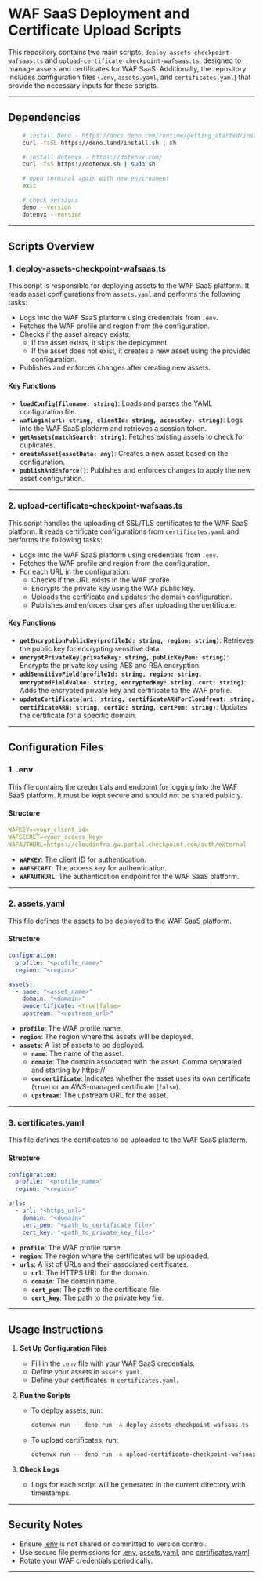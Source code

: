 # WAF SaaS Deployment and Certificate Upload Scripts

This repository contains two main scripts, `deploy-assets-checkpoint-wafsaas.ts` and `upload-certificate-checkpoint-wafsaas.ts`, designed to manage assets and certificates for WAF SaaS. Additionally, the repository includes configuration files (`.env`, `assets.yaml`, and `certificates.yaml`) that provide the necessary inputs for these scripts.

---

## **Dependencies**
```bash
	# install Deno - https://docs.deno.com/runtime/getting_started/installation/
	curl -fsSL https://deno.land/install.sh | sh

	# install dotenvx - https://dotenvx.com/
	curl -fsS https://dotenvx.sh | sudo sh

	# open terminal again with new environment
	exit

	# check versions
	deno --version
	dotenvx --version
```
--- 

## **Scripts Overview**

### **1. deploy-assets-checkpoint-wafsaas.ts**
This script is responsible for deploying assets to the WAF SaaS platform. It reads asset configurations from `assets.yaml` and performs the following tasks:
- Logs into the WAF SaaS platform using credentials from `.env`.
- Fetches the WAF profile and region from the configuration.
- Checks if the asset already exists:
  - If the asset exists, it skips the deployment.
  - If the asset does not exist, it creates a new asset using the provided configuration.
- Publishes and enforces changes after creating new assets.

#### **Key Functions**
- **`loadConfig(filename: string)`**: Loads and parses the YAML configuration file.
- **`wafLogin(url: string, clientId: string, accessKey: string)`**: Logs into the WAF SaaS platform and retrieves a session token.
- **`getAssets(matchSearch: string)`**: Fetches existing assets to check for duplicates.
- **`createAsset(assetData: any)`**: Creates a new asset based on the configuration.
- **`publishAndEnforce()`**: Publishes and enforces changes to apply the new asset configuration.

---

### **2. upload-certificate-checkpoint-wafsaas.ts**
This script handles the uploading of SSL/TLS certificates to the WAF SaaS platform. It reads certificate configurations from `certificates.yaml` and performs the following tasks:
- Logs into the WAF SaaS platform using credentials from `.env`.
- Fetches the WAF profile and region from the configuration.
- For each URL in the configuration:
  - Checks if the URL exists in the WAF profile.
  - Encrypts the private key using the WAF public key.
  - Uploads the certificate and updates the domain configuration.
  - Publishes and enforces changes after uploading the certificate.

#### **Key Functions**
- **`getEncryptionPublicKey(profileId: string, region: string)`**: Retrieves the public key for encrypting sensitive data.
- **`encryptPrivateKey(privateKey: string, publicKeyPem: string)`**: Encrypts the private key using AES and RSA encryption.
- **`addSensitiveField(profileId: string, region: string, encryptedFieldValue: string, encryptedKey: string, cert: string)`**: Adds the encrypted private key and certificate to the WAF profile.
- **`updateCertificate(uri: string, certificateARNForCloudfront: string, certificateARN: string, certId: string, certPem: string)`**: Updates the certificate for a specific domain.

---

## **Configuration Files**

### **1. .env**
This file contains the credentials and endpoint for logging into the WAF SaaS platform. It must be kept secure and should not be shared publicly.

#### **Structure**
``` yaml
WAFKEY=<your_client_id>
WAFSECRET=<your_access_key>
WAFAUTHURL=https://cloudinfra-gw.portal.checkpoint.com/auth/external
```

- **`WAFKEY`**: The client ID for authentication.
- **`WAFSECRET`**: The access key for authentication.
- **`WAFAUTHURL`**: The authentication endpoint for the WAF SaaS platform.

---

### **2. assets.yaml**
This file defines the assets to be deployed to the WAF SaaS platform.

#### **Structure**
``` yaml
configuration:
  profile: "<profile_name>"
  region: "<region>"

assets:
  - name: "<asset_name>"
    domain: "<domain>"
    owncertificate: <true|false>
    upstream: "<upstream_url>"
```

- **`profile`**: The WAF profile name.
- **`region`**: The region where the assets will be deployed.
- **`assets`**: A list of assets to be deployed.
  - **`name`**: The name of the asset.
  - **`domain`**: The domain associated with the asset. Comma separated and starting by https://
  - **`owncertificate`**: Indicates whether the asset uses its own certificate (`true`) or an AWS-managed certificate (`false`).
  - **`upstream`**: The upstream URL for the asset.

---

### **3. certificates.yaml**
This file defines the certificates to be uploaded to the WAF SaaS platform.

#### **Structure**
``` yaml
configuration:
  profile: "<profile_name>"
  region: "<region>"

urls:
  - url: "<https_url>"
    domain: "<domain>"
    cert_pem: "<path_to_certificate_file>"
    cert_key: "<path_to_private_key_file>"
```

- **`profile`**: The WAF profile name.
- **`region`**: The region where the certificates will be uploaded.
- **`urls`**: A list of URLs and their associated certificates.
  - **`url`**: The HTTPS URL for the domain.
  - **`domain`**: The domain name.
  - **`cert_pem`**: The path to the certificate file.
  - **`cert_key`**: The path to the private key file.

---

## **Usage Instructions**

1. **Set Up Configuration Files**
   - Fill in the `.env` file with your WAF SaaS credentials.
   - Define your assets in `assets.yaml`.
   - Define your certificates in `certificates.yaml`.

2. **Run the Scripts**
   - To deploy assets, run:
     ```bash
     dotenvx run -- deno run -A deploy-assets-checkpoint-wafsaas.ts 
     ```
   - To upload certificates, run:
     ```bash
     dotenvx run -- deno run -A upload-certificate-checkpoint-wafsaas.ts
     ```

3. **Check Logs**
   - Logs for each script will be generated in the current directory with timestamps.

---

## **Security Notes**
- Ensure [.env](http://_vscodecontentref_/0) is not shared or committed to version control.
- Use secure file permissions for [.env](http://_vscodecontentref_/1), [assets.yaml](http://_vscodecontentref_/2), and [certificates.yaml](http://_vscodecontentref_/3).
- Rotate your WAF credentials periodically.

--- 


